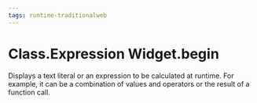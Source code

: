 ```yaml
---
tags: runtime-traditionalweb
---
```


# Class.Expression Widget.begin

Displays a text literal or an expression to be calculated at runtime. For example, it can be a combination of values and operators or the result of a function call.

